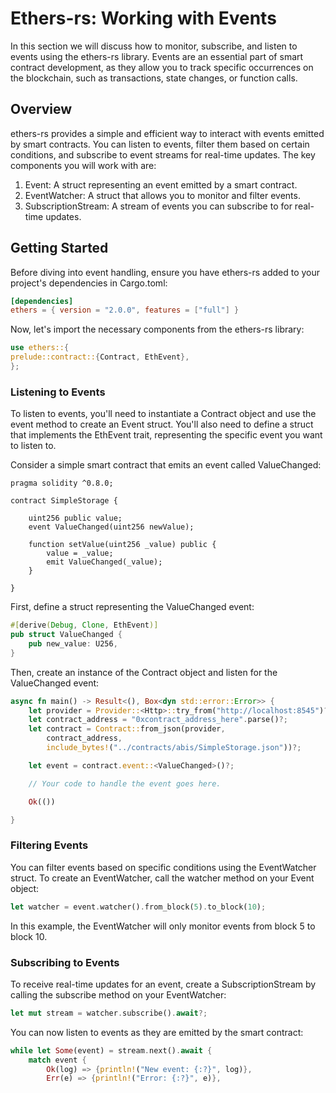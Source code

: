 # Ethers-rs: Working with Events

In this section we will discuss how to monitor, subscribe, and listen to events using the ethers-rs library. Events are an essential part of smart contract development, as they allow you to track specific occurrences on the blockchain, such as transactions, state changes, or function calls.

## Overview

ethers-rs provides a simple and efficient way to interact with events emitted by smart contracts. You can listen to events, filter them based on certain conditions, and subscribe to event streams for real-time updates. The key components you will work with are:

1. Event: A struct representing an event emitted by a smart contract.
2. EventWatcher: A struct that allows you to monitor and filter events.
3. SubscriptionStream: A stream of events you can subscribe to for real-time updates.

## Getting Started

Before diving into event handling, ensure you have ethers-rs added to your project's dependencies in Cargo.toml:

```toml
[dependencies]
ethers = { version = "2.0.0", features = ["full"] }
```

Now, let's import the necessary components from the ethers-rs library:

```rust
use ethers::{
prelude::contract::{Contract, EthEvent},
};
```

### Listening to Events

To listen to events, you'll need to instantiate a Contract object and use the event method to create an Event struct. You'll also need to define a struct that implements the EthEvent trait, representing the specific event you want to listen to.

Consider a simple smart contract that emits an event called ValueChanged:

```solidity
pragma solidity ^0.8.0;

contract SimpleStorage {

    uint256 public value;
    event ValueChanged(uint256 newValue);

    function setValue(uint256 _value) public {
        value = _value;
        emit ValueChanged(_value);
    }

}
```

First, define a struct representing the ValueChanged event:

```rust
#[derive(Debug, Clone, EthEvent)]
pub struct ValueChanged {
    pub new_value: U256,
}
```

Then, create an instance of the Contract object and listen for the ValueChanged event:

```rust
async fn main() -> Result<(), Box<dyn std::error::Error>> {
    let provider = Provider::<Http>::try_from("http://localhost:8545")?;
    let contract_address = "0xcontract_address_here".parse()?;
    let contract = Contract::from_json(provider,
        contract_address,
        include_bytes!("../contracts/abis/SimpleStorage.json"))?;

    let event = contract.event::<ValueChanged>()?;

    // Your code to handle the event goes here.

    Ok(())

}
```

### Filtering Events

You can filter events based on specific conditions using the EventWatcher struct. To create an EventWatcher, call the watcher method on your Event object:

```rust
let watcher = event.watcher().from_block(5).to_block(10);
```

In this example, the EventWatcher will only monitor events from block 5 to block 10.

### Subscribing to Events

To receive real-time updates for an event, create a SubscriptionStream by calling the subscribe method on your EventWatcher:

```rust
let mut stream = watcher.subscribe().await?;
```

You can now listen to events as they are emitted by the smart contract:

```rust
while let Some(event) = stream.next().await {
    match event {
        Ok(log) => {println!("New event: {:?}", log)},
        Err(e) => {println!("Error: {:?}", e)},
```
